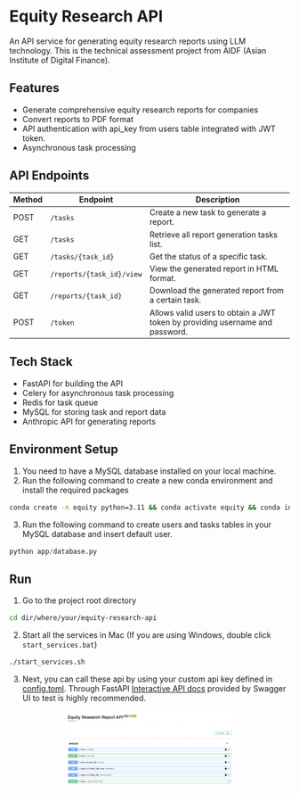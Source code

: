 # Equity Research API

An API service for generating equity research reports using LLM technology. This is the technical assessment project from AIDF (Asian Institute of Digital Finance). 

## Features
- Generate comprehensive equity research reports for companies
- Convert reports to PDF format
- API authentication with api_key from users table integrated with JWT token. 
- Asynchronous task processing

## API Endpoints
| Method | Endpoint             | Description                                                    |
|--------|----------------------|----------------------------------------------------------------|
| POST   | `/tasks`             | Create a new task to generate a report.                        |
| GET    | `/tasks`             | Retrieve all report generation tasks list.                     |
| GET    | `/tasks/{task_id}`   | Get the status of a specific task.                             |
| GET    | `/reports/{task_id}/view` | View the generated report in HTML format.                      |
| GET    | `/reports/{task_id}` | Download the generated report from a certain task.             |
| POST   | `/token`             | Allows valid users to obtain a JWT token by providing username and password. |

## Tech Stack
- FastAPI for building the API
- Celery for asynchronous task processing
- Redis for task queue
- MySQL for storing task and report data
- Anthropic API for generating reports
## Environment Setup
1. You need to have a MySQL database installed on your local machine.
2. Run the following command to create a new conda environment and install the required packages
```zsh
conda create -n equity python=3.11 && conda activate equity && conda install fastapi uvicorn pymysql python-multipart celery redis-py toml anthropic markdown weasyprint python-jose  passlib yfinance pandas langchain langchain_anthropic
```
3. Run the following command to create users and tasks tables in your MySQL database and insert default user.
```python
python app/database.py
```
## Run
1. Go to the project root directory
```zsh
cd dir/where/your/equity-research-api
```
2. Start all the services in Mac (If you are using Windows, double click `start_services.bat`)
```bash
./start_services.sh
```
3. Next, you can call these api by using your custom api key defined in [config.toml](config/config_example.toml).  Through FastAPI [Interactive API docs](http://127.0.0.1:8000/docs#) provided by Swagger UI to test is highly recommended.

<p align="center">
  <img src="docs/FastAPI_docs.png" alt="FastAPI interactive API documentation" width="60%">
</p>